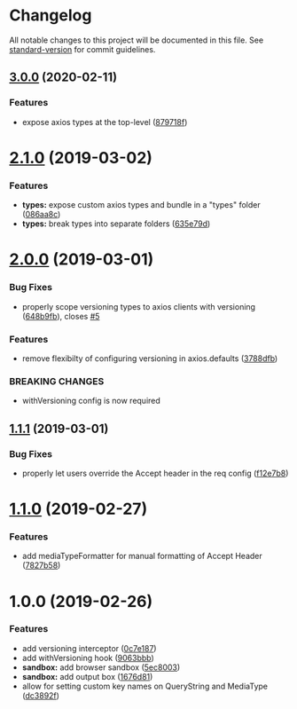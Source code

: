 # Changelog

All notable changes to this project will be documented in this file. See [standard-version](https://github.com/conventional-changelog/standard-version) for commit guidelines.

## [3.0.0](https://github.com/Weffe/axios-api-versioning/compare/v2.1.0...v3.0.0) (2020-02-11)

### Features

-   expose axios types at the top-level ([879718f](https://github.com/Weffe/axios-api-versioning/commit/879718f3e22b80ab0c54aedaa3338ccf594531aa))

# [2.1.0](https://github.com/Weffe/axios-api-versioning/compare/v2.0.0...v2.1.0) (2019-03-02)

### Features

-   **types:** expose custom axios types and bundle in a "types" folder ([086aa8c](https://github.com/Weffe/axios-api-versioning/commit/086aa8c))
-   **types:** break types into separate folders ([635e79d](https://github.com/Weffe/axios-api-versioning/commit/635e79d))

# [2.0.0](https://github.com/Weffe/axios-api-versioning/compare/v1.1.1...v2.0.0) (2019-03-01)

### Bug Fixes

-   properly scope versioning types to axios clients with versioning ([648b9fb](https://github.com/Weffe/axios-api-versioning/commit/648b9fb)), closes [#5](https://github.com/Weffe/axios-api-versioning/issues/5)

### Features

-   remove flexibilty of configuring versioning in axios.defaults ([3788dfb](https://github.com/Weffe/axios-api-versioning/commit/3788dfb))

### BREAKING CHANGES

-   withVersioning config is now required

## [1.1.1](https://github.com/Weffe/axios-api-versioning/compare/v1.1.0...v1.1.1) (2019-03-01)

### Bug Fixes

-   properly let users override the Accept header in the req config ([f12e7b8](https://github.com/Weffe/axios-api-versioning/commit/f12e7b8))

# [1.1.0](https://github.com/Weffe/axios-api-versioning/compare/v1.0.0...v1.1.0) (2019-02-27)

### Features

-   add mediaTypeFormatter for manual formatting of Accept Header ([7827b58](https://github.com/Weffe/axios-api-versioning/commit/7827b58))

# 1.0.0 (2019-02-26)

### Features

-   add versioning interceptor ([0c7e187](https://github.com/Weffe/axios-api-versioning/commit/0c7e187))
-   add withVersioning hook ([9063bbb](https://github.com/Weffe/axios-api-versioning/commit/9063bbb))
-   **sandbox:** add browser sandbox ([5ec8003](https://github.com/Weffe/axios-api-versioning/commit/5ec8003))
-   **sandbox:** add output box ([1676d81](https://github.com/Weffe/axios-api-versioning/commit/1676d81))
-   allow for setting custom key names on QueryString and MediaType ([dc3892f](https://github.com/Weffe/axios-api-versioning/commit/dc3892f))
